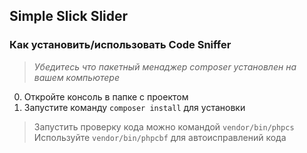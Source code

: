 ## Simple Slick Slider

### Как установить/использовать Code Sniffer

> _Убедитесь что пакетный менаджер composer установлен на вашем компьютере_

0. Откройте консоль в папке с проектом
1. Запустите команду `composer install` для установки

> Запустить проверку кода можно командой `vendor/bin/phpcs`  
> Используйте `vendor/bin/phpcbf` для автоисправлений кода  
